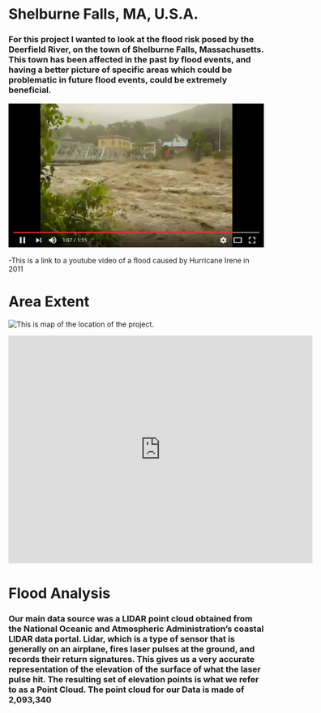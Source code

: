 # Shelburne Falls, MA, U.S.A.
### For this project I wanted to look at the flood risk posed by the Deerfield River, on the town of Shelburne Falls, Massachusetts. This town has been affected in the past by flood events, and having a better picture of specific areas which could be problematic in future flood events, could be extremely beneficial. 
[![Youtube Video of a 2011 Flood](Video_scn_sht.png)](https://youtu.be/-YuQWLGA870)

-This is a link to a youtube video of a flood caused by Hurricane Irene in 2011

# Area Extent
![This is map of the location of the project.](insetmap.png)

<iframe src="https://www.google.com/maps/embed?pb=!1m18!1m12!1m3!1d34450.709801822435!2d-72.73809975498386!3d42.60377159477566!2m3!1f0!2f0!3f0!3m2!1i1024!2i768!4f13.1!3m3!1m2!1s0x89e0d7bfd0c8bfb5%3A0xbf75623f5b5a9f70!2sShelburne+Falls%2C+MA+01370!5e1!3m2!1sen!2sus!4v1487430057538" width="600" height="450" frameborder="0" style="border:0" allowfullscreen></iframe>





# Flood Analysis
### Our main data source was a LIDAR point cloud obtained from the National Oceanic and Atmospheric Administration’s coastal LIDAR data portal. Lidar, which is a type of sensor that is generally on an airplane, fires laser pulses at the ground, and records their return signatures. This gives us a very accurate representation of the elevation of the surface of what the laser pulse hit. The resulting set of elevation points is what we refer to as a Point Cloud. The point cloud for our Data is made of 2,093,340 
